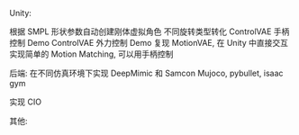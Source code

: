 Unity:

根据 SMPL 形状参数自动创建刚体虚拟角色
不同旋转类型转化
ControlVAE 手柄控制 Demo
ControlVAE 外力控制 Demo
复现 MotionVAE, 在 Unity 中直接交互
实现简单的 Motion Matching, 可以用手柄控制

后端:
在不同仿真环境下实现 DeepMimic 和 Samcon
Mujoco, pybullet, isaac gym

实现 CIO

其他:
